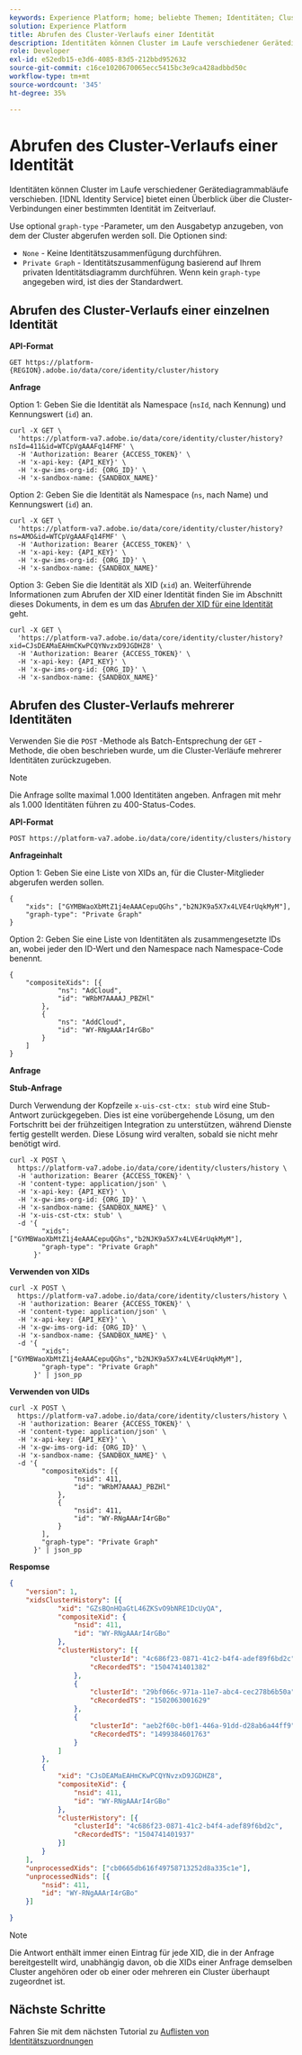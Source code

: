```yaml
---
keywords: Experience Platform; home; beliebte Themen; Identitäten; Cluster-Verlauf
solution: Experience Platform
title: Abrufen des Cluster-Verlaufs einer Identität
description: Identitäten können Cluster im Laufe verschiedener Gerätediagrammabläufe verschieben. Identity Service bietet einen Überblick über die Cluster-Verbindungen einer bestimmten Identität im Zeitverlauf.
role: Developer
exl-id: e52edb15-e3d6-4085-83d5-212bbd952632
source-git-commit: c16ce1020670065ecc5415bc3e9ca428adbbd50c
workflow-type: tm+mt
source-wordcount: '345'
ht-degree: 35%

---
```


# Abrufen des Cluster-Verlaufs einer Identität

Identitäten können Cluster im Laufe verschiedener Gerätediagrammabläufe verschieben. [!DNL Identity Service] bietet einen Überblick über die Cluster-Verbindungen einer bestimmten Identität im Zeitverlauf.

Use optional `graph-type` -Parameter, um den Ausgabetyp anzugeben, von dem der Cluster abgerufen werden soll. Die Optionen sind:

- `None` - Keine Identitätszusammenfügung durchführen.
- `Private Graph` - Identitätszusammenfügung basierend auf Ihrem privaten Identitätsdiagramm durchführen. Wenn kein `graph-type` angegeben wird, ist dies der Standardwert.

## Abrufen des Cluster-Verlaufs einer einzelnen Identität

**API-Format**

```http
GET https://platform-{REGION}.adobe.io/data/core/identity/cluster/history
```

**Anfrage**

Option 1: Geben Sie die Identität als Namespace (`nsId`, nach Kennung) und Kennungswert (`id`) an.

```shell
curl -X GET \
  'https://platform-va7.adobe.io/data/core/identity/cluster/history?nsId=411&id=WTCpVgAAAFq14FMF' \
  -H 'Authorization: Bearer {ACCESS_TOKEN}' \
  -H 'x-api-key: {API_KEY}' \
  -H 'x-gw-ims-org-id: {ORG_ID}' \
  -H 'x-sandbox-name: {SANDBOX_NAME}'
```

Option 2: Geben Sie die Identität als Namespace (`ns`, nach Name) und Kennungswert (`id`) an.

```shell
curl -X GET \
  'https://platform-va7.adobe.io/data/core/identity/cluster/history?ns=AMO&id=WTCpVgAAAFq14FMF' \
  -H 'Authorization: Bearer {ACCESS_TOKEN}' \
  -H 'x-api-key: {API_KEY}' \
  -H 'x-gw-ims-org-id: {ORG_ID}' \
  -H 'x-sandbox-name: {SANDBOX_NAME}'
```

Option 3: Geben Sie die Identität als XID (`xid`) an. Weiterführende Informationen zum Abrufen der XID einer Identität finden Sie im Abschnitt dieses Dokuments, in dem es um das [Abrufen der XID für eine Identität](./list-native-id.md) geht.

```shell
curl -X GET \
  'https://platform-va7.adobe.io/data/core/identity/cluster/history?xid=CJsDEAMaEAHmCKwPCQYNvzxD9JGDHZ8' \
  -H 'Authorization: Bearer {ACCESS_TOKEN}' \
  -H 'x-api-key: {API_KEY}' \
  -H 'x-gw-ims-org-id: {ORG_ID}' \
  -H 'x-sandbox-name: {SANDBOX_NAME}'
```

## Abrufen des Cluster-Verlaufs mehrerer Identitäten

Verwenden Sie die `POST` -Methode als Batch-Entsprechung der `GET` -Methode, die oben beschrieben wurde, um die Cluster-Verläufe mehrerer Identitäten zurückzugeben.

>[!NOTE]
>
>Die Anfrage sollte maximal 1.000 Identitäten angeben. Anfragen mit mehr als 1.000 Identitäten führen zu 400-Status-Codes.

**API-Format**

```http
POST https://platform-va7.adobe.io/data/core/identity/clusters/history
```

**Anfrageinhalt**

Option 1: Geben Sie eine Liste von XIDs an, für die Cluster-Mitglieder abgerufen werden sollen.

```shell
{
    "xids": ["GYMBWaoXbMtZ1j4eAAACepuQGhs","b2NJK9a5X7x4LVE4rUqkMyM"],
    "graph-type": "Private Graph"
}
```

Option 2: Geben Sie eine Liste von Identitäten als zusammengesetzte IDs an, wobei jeder den ID-Wert und den Namespace nach Namespace-Code benennt.

```shell
{
    "compositeXids": [{
            "ns": "AdCloud",
            "id": "WRbM7AAAAJ_PBZHl"
        },
        {
            "ns": "AddCloud",
            "id": "WY-RNgAAArI4rGBo"
        }
    ]
}
```

**Anfrage**

**Stub-Anfrage**

Durch Verwendung der Kopfzeile `x-uis-cst-ctx: stub` wird eine Stub-Antwort zurückgegeben. Dies ist eine vorübergehende Lösung, um den Fortschritt bei der frühzeitigen Integration zu unterstützen, während Dienste fertig gestellt werden. Diese Lösung wird veralten, sobald sie nicht mehr benötigt wird.

```shell
curl -X POST \
  https://platform-va7.adobe.io/data/core/identity/clusters/history \
  -H 'authorization: Bearer {ACCESS_TOKEN}' \
  -H 'content-type: application/json' \
  -H 'x-api-key: {API_KEY}' \
  -H 'x-gw-ims-org-id: {ORG_ID}' \
  -H 'x-sandbox-name: {SANDBOX_NAME}' \
  -H 'x-uis-cst-ctx: stub' \
  -d '{
        "xids": ["GYMBWaoXbMtZ1j4eAAACepuQGhs","b2NJK9a5X7x4LVE4rUqkMyM"],
        "graph-type": "Private Graph"
      }'
```

**Verwenden von XIDs**

```shell
curl -X POST \
  https://platform-va7.adobe.io/data/core/identity/clusters/history \
  -H 'authorization: Bearer {ACCESS_TOKEN}' \
  -H 'content-type: application/json' \
  -H 'x-api-key: {API_KEY}' \
  -H 'x-gw-ims-org-id: {ORG_ID}' \
  -H 'x-sandbox-name: {SANDBOX_NAME}' \
  -d '{
        "xids": ["GYMBWaoXbMtZ1j4eAAACepuQGhs","b2NJK9a5X7x4LVE4rUqkMyM"],
        "graph-type": "Private Graph"
      }' | json_pp
```

**Verwenden von UIDs**

```shell
curl -X POST \
  https://platform-va7.adobe.io/data/core/identity/clusters/history \
  -H 'authorization: Bearer {ACCESS_TOKEN}' \
  -H 'content-type: application/json' \
  -H 'x-api-key: {API_KEY}' \
  -H 'x-gw-ims-org-id: {ORG_ID}' \
  -H 'x-sandbox-name: {SANDBOX_NAME}' \
  -d '{
        "compositeXids": [{
                "nsid": 411,
                "id": "WRbM7AAAAJ_PBZHl"
            },
            {
                "nsid": 411,
                "id": "WY-RNgAAArI4rGBo"
            }
        ],
        "graph-type": "Private Graph"
      }' | json_pp
```

**Respomse**

```json
{
    "version": 1,
    "xidsClusterHistory": [{
            "xid": "GZsBQnHQaGtL46ZKSvO9bNRE1DcUyQA",
            "compositeXid": {
                "nsid": 411,
                "id": "WY-RNgAAArI4rGBo"
            },
            "clusterHistory": [{
                    "clusterId": "4c686f23-0871-41c2-b4f4-adef89f6bd2c",
                    "cRecordedTS": "1504741401382"
                },
                {
                    "clusterId": "29bf066c-971a-11e7-abc4-cec278b6b50a",
                    "cRecordedTS": "1502063001629"
                },
                {
                    "clusterId": "aeb2f60c-b0f1-446a-91dd-d28ab6a44ff9",
                    "cRecordedTS": "1499384601763"
                }
            ]
        },
        {
            "xid": "CJsDEAMaEAHmCKwPCQYNvzxD9JGDHZ8",
            "compositeXid": {
                "nsid": 411,
                "id": "WY-RNgAAArI4rGBo"
            },
            "clusterHistory": [{
                "clusterId": "4c686f23-0871-41c2-b4f4-adef89f6bd2c",
                "cRecordedTS": "1504741401937"
            }]
        }
    ],
    "unprocessedXids": ["cb0665db616f49758713252d8a335c1e"],
    "unprocessedNids": [{
        "nsid": 411,
        "id": "WY-RNgAAArI4rGBo"
    }]

}
```

>[!NOTE]
>
>Die Antwort enthält immer einen Eintrag für jede XID, die in der Anfrage bereitgestellt wird, unabhängig davon, ob die XIDs einer Anfrage demselben Cluster angehören oder ob einer oder mehreren ein Cluster überhaupt zugeordnet ist.

## Nächste Schritte

Fahren Sie mit dem nächsten Tutorial zu [Auflisten von Identitätszuordnungen](./list-identity-mappings.md)
